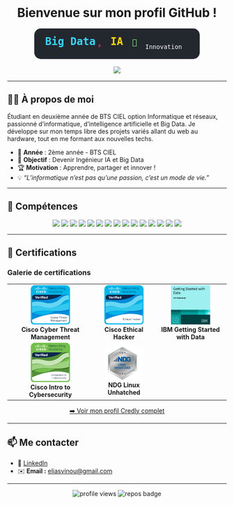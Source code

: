 <h1 align="center"> Bienvenue sur mon profil GitHub !</h1>
<p align="center">
  <svg width="380" height="70" viewBox="0 0 380 70" fill="none" xmlns="http://www.w3.org/2000/svg">
    <rect width="380" height="70" rx="15" fill="#23272e"/>
    <text x="25" y="38" fill="#37D6FF" font-size="24" font-family="Fira Code, monospace" font-weight="bold">Big Data</text>
    <text x="145" y="45" fill="#FF3C7E" font-size="16" font-family="Fira Code, monospace">⚡</text>
    <text x="175" y="38" fill="#FFD700" font-size="24" font-family="Fira Code, monospace" font-weight="bold">IA</text>
    <text x="225" y="38" fill="#A3FF8B" font-size="18" font-family="Fira Code, monospace">🚀</text>
    <text x="255" y="47" fill="#FFFFFF" font-size="14" font-family="Fira Code, monospace">Innovation</text>
  </svg>
</p>


<div align="center">
  <img src="https://github-readme-stats.vercel.app/api/top-langs/?username=Liasscv&layout=compact&theme=tokyonight" width="40%" />
</div>

---

## 👨‍💻 À propos de moi

Étudiant en deuxième année de BTS CIEL option Informatique et réseaux, passionné d’informatique, d’intelligence artificielle et Big Data.
Je développe sur mon temps libre des projets variés allant du web au hardware, tout en me formant aux nouvelles techs.

- 📅 **Année** : 2ème année - BTS CIEL
- 🎯 **Objectif** : Devenir Ingénieur IA et Big Data 
- 🏆 **Motivation** : Apprendre, partager et innover !
- 💡 *“L’informatique n’est pas qu’une passion, c’est un mode de vie.”*

---

## 💎 Compétences

<p align="center">
  <img src="https://img.shields.io/badge/C++-00599C?style=for-the-badge&logo=c%2B%2B&logoColor=white"/>
  <img src="https://img.shields.io/badge/Python-3776AB?style=for-the-badge&logo=python&logoColor=white"/>
  <img src="https://img.shields.io/badge/PHP-777BB4?style=for-the-badge&logo=php&logoColor=white"/>
  <img src="https://img.shields.io/badge/HTML5-E34F26?style=for-the-badge&logo=html5&logoColor=white"/>
  <img src="https://img.shields.io/badge/CSS3-1572B6?style=for-the-badge&logo=css3&logoColor=white"/>
  <img src="https://img.shields.io/badge/JS-323330?style=for-the-badge&logo=javascript&logoColor=F7DF1E"/>
  <img src="https://img.shields.io/badge/QT-41CD52?style=for-the-badge&logo=qt&logoColor=white"/>
  <img src="https://img.shields.io/badge/MySQL-4479A1?style=for-the-badge&logo=mysql&logoColor=white"/>
  <img src="https://img.shields.io/badge/Apache-D22128?style=for-the-badge&logo=apache&logoColor=white"/>
  <img src="https://img.shields.io/badge/PowerBI-F2C811?style=for-the-badge&logo=powerbi&logoColor=white"/>
  <img src="https://img.shields.io/badge/Cisco-1BA0D7?style=for-the-badge&logo=cisco&logoColor=white"/>
  <img src="https://img.shields.io/badge/Linux-FCC624?style=for-the-badge&logo=linux&logoColor=black"/>
  <img src="https://img.shields.io/badge/SQL-003B57?style=for-the-badge&logo=sqlite&logoColor=white"/>
  <img src="https://img.shields.io/badge/Microsoft%20Azure-0089D6?style=for-the-badge&logo=microsoftazure&logoColor=white"/>
  <img src="https://img.shields.io/badge/DAX-FFB120?style=for-the-badge"/>
</p>

---

## 📜 Certifications

### Galerie de certifications

<table align="center">
  <tr>
    <td align="center"><img src="cyber-threat-management (1).png" width="90px" alt="Cisco Cyber Threat Management"><br><b>Cisco Cyber Threat Management</b></td>
    <td align="center"><img src="ethical-hacker.png" width="90px" alt="Cisco Ethical Hacker"><br><b>Cisco Ethical Hacker</b></td>
    <td align="center"><img src="getting-started-with-data.png" width="90px" alt="IBM Getting Started with Data"><br><b>IBM Getting Started with Data</b></td>
  </tr>
  <tr>
    <td align="center"><img src="introduction-to-cybersecurity.png" width="90px" alt="Cisco Introduction to Cybersecurity"><br><b>Cisco Intro to Cybersecurity</b></td>
    <td align="center"><img src="ndg2_unhatched.png" width="90px" alt="NDG Linux Unhatched"><br><b>NDG Linux Unhatched</b></td>
  </tr>
</table>

<p align="center">
  <a href="https://www.credly.com/users/elias-cosme-vinou" target="_blank">➡️ Voir mon profil Credly complet</a>
</p>

---

## 📫 Me contacter

- 💼 [LinkedIn](https://www.linkedin.com/in/elias-vinou)
- ✉️ **Email :** eliasvinou@gmail.com

---

<p align="center">
  <img src="https://komarev.com/ghpvc/?username=Liasscv&style=for-the-badge" alt="profile views"/>
  <img src="https://badges.pufler.dev/repos/Liasscv" alt="repos badge" />
</p>
